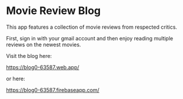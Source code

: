 # Movie Review Blog

This app features a collection of movie reviews from respected critics.

First, sign in with your gmail account and then enjoy reading multiple reviews on the newest movies.

Visit the blog here:

https://blog0-63587.web.app/

or here:

https://blog0-63587.firebaseapp.com/
